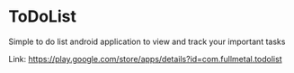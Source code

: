 # ToDoList 
Simple to do list android application to view and track your important tasks

Link: https://play.google.com/store/apps/details?id=com.fullmetal.todolist
